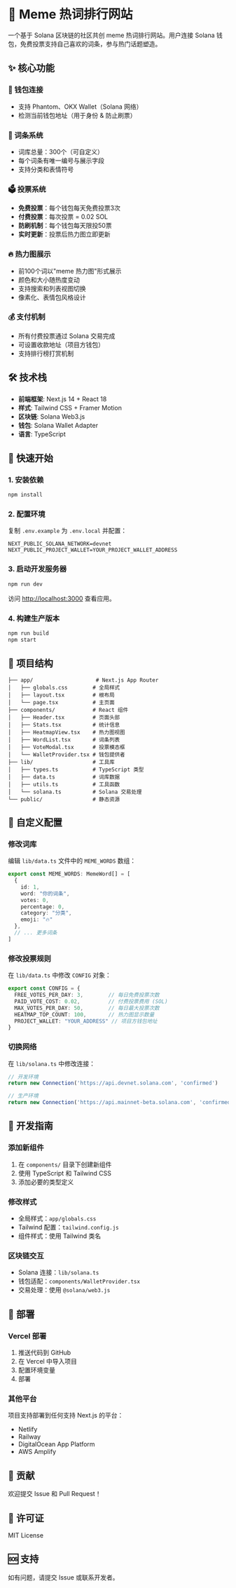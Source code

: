 # 🚀 Meme 热词排行网站

一个基于 Solana 区块链的社区共创 meme 热词排行网站。用户连接 Solana 钱包，免费投票支持自己喜欢的词条，参与热门话题塑造。

## ✨ 核心功能

### 🔗 钱包连接
- 支持 Phantom、OKX Wallet（Solana 网络）
- 检测当前钱包地址（用于身份 & 防止刷票）

### 📝 词条系统
- 词库总量：300个（可自定义）
- 每个词条有唯一编号与展示字段
- 支持分类和表情符号

### 🗳️ 投票系统
- **免费投票**：每个钱包每天免费投票3次
- **付费投票**：每次投票 = 0.02 SOL
- **防刷机制**：每个钱包每天限投50票
- **实时更新**：投票后热力图立即更新

### 🔥 热力图展示
- 前100个词以"meme 热力图"形式展示
- 颜色和大小随热度变动
- 支持搜索和列表视图切换
- 像素化、表情包风格设计

### 💰 支付机制
- 所有付费投票通过 Solana 交易完成
- 可设置收款地址（项目方钱包）
- 支持排行榜打赏机制

## 🛠️ 技术栈

- **前端框架**: Next.js 14 + React 18
- **样式**: Tailwind CSS + Framer Motion
- **区块链**: Solana Web3.js
- **钱包**: Solana Wallet Adapter
- **语言**: TypeScript

## 🚀 快速开始

### 1. 安装依赖

```bash
npm install
```

### 2. 配置环境

复制 `.env.example` 为 `.env.local` 并配置：

```env
NEXT_PUBLIC_SOLANA_NETWORK=devnet
NEXT_PUBLIC_PROJECT_WALLET=YOUR_PROJECT_WALLET_ADDRESS
```

### 3. 启动开发服务器

```bash
npm run dev
```

访问 [http://localhost:3000](http://localhost:3000) 查看应用。

### 4. 构建生产版本

```bash
npm run build
npm start
```

## 📁 项目结构

```
├── app/                    # Next.js App Router
│   ├── globals.css        # 全局样式
│   ├── layout.tsx         # 根布局
│   └── page.tsx           # 主页面
├── components/            # React 组件
│   ├── Header.tsx         # 页面头部
│   ├── Stats.tsx          # 统计信息
│   ├── HeatmapView.tsx    # 热力图视图
│   ├── WordList.tsx       # 词条列表
│   ├── VoteModal.tsx      # 投票模态框
│   └── WalletProvider.tsx # 钱包提供者
├── lib/                   # 工具库
│   ├── types.ts           # TypeScript 类型
│   ├── data.ts            # 词库数据
│   ├── utils.ts           # 工具函数
│   └── solana.ts          # Solana 交易处理
└── public/                # 静态资源
```

## 🎨 自定义配置

### 修改词库

编辑 `lib/data.ts` 文件中的 `MEME_WORDS` 数组：

```typescript
export const MEME_WORDS: MemeWord[] = [
  { 
    id: 1, 
    word: "你的词条", 
    votes: 0, 
    percentage: 0, 
    category: "分类", 
    emoji: "🔥" 
  },
  // ... 更多词条
]
```

### 修改投票规则

在 `lib/data.ts` 中修改 `CONFIG` 对象：

```typescript
export const CONFIG = {
  FREE_VOTES_PER_DAY: 3,        // 每日免费投票次数
  PAID_VOTE_COST: 0.02,         // 付费投票费用 (SOL)
  MAX_VOTES_PER_DAY: 50,        // 每日最大投票次数
  HEATMAP_TOP_COUNT: 100,       // 热力图显示数量
  PROJECT_WALLET: "YOUR_ADDRESS" // 项目方钱包地址
}
```

### 切换网络

在 `lib/solana.ts` 中修改连接：

```typescript
// 开发环境
return new Connection('https://api.devnet.solana.com', 'confirmed')

// 生产环境
return new Connection('https://api.mainnet-beta.solana.com', 'confirmed')
```

## 🔧 开发指南

### 添加新组件

1. 在 `components/` 目录下创建新组件
2. 使用 TypeScript 和 Tailwind CSS
3. 添加必要的类型定义

### 修改样式

- 全局样式：`app/globals.css`
- Tailwind 配置：`tailwind.config.js`
- 组件样式：使用 Tailwind 类名

### 区块链交互

- Solana 连接：`lib/solana.ts`
- 钱包适配：`components/WalletProvider.tsx`
- 交易处理：使用 `@solana/web3.js`

## 🚀 部署

### Vercel 部署

1. 推送代码到 GitHub
2. 在 Vercel 中导入项目
3. 配置环境变量
4. 部署

### 其他平台

项目支持部署到任何支持 Next.js 的平台：
- Netlify
- Railway
- DigitalOcean App Platform
- AWS Amplify

## 🤝 贡献

欢迎提交 Issue 和 Pull Request！

## 📄 许可证

MIT License

## 🆘 支持

如有问题，请提交 Issue 或联系开发者。 
